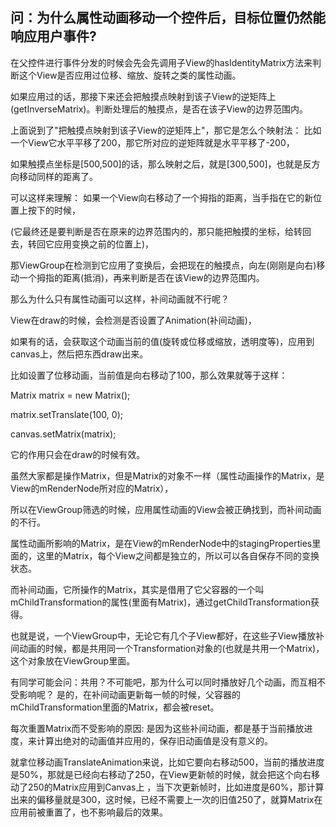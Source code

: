 ## 问：为什么属性动画移动一个控件后，目标位置仍然能响应用户事件?

在父控件进行事件分发的时候会先会先调用子View的hasIdentityMatrix方法来判断这个View是否应用过位移、缩放、旋转之类的属性动画。

如果应用过的话，那接下来还会把触摸点映射到该子View的逆矩阵上(getInverseMatrix)。判断处理后的触摸点，是否在该子View的边界范围内。

上面说到了"把触摸点映射到该子View的逆矩阵上"，那它是怎么个映射法：
比如一个View它水平平移了200，那它所对应的逆矩阵就是水平平移了-200，

如果触摸点坐标是[500,500]的话，那么映射之后，就是[300,500]，也就是反方向移动同样的距离了。

可以这样来理解：
如果一个View向右移动了一个拇指的距离，当手指在它的新位置上按下的时候，

(它最终还是要判断是否在原来的边界范围内的，那只能把触摸的坐标，给转回去，转回它应用变换之前的位置上)，

那ViewGroup在检测到它应用了变换后，会把现在的触摸点，向左(刚刚是向右)移动一个拇指的距离(抵消)，再来判断是否在该View的边界范围内。

那么为什么只有属性动画可以这样，补间动画就不行呢？

View在draw的时候，会检测是否设置了Animation(补间动画)，

如果有的话，会获取这个动画当前的值(旋转或位移或缩放，透明度等)，应用到canvas上，然后把东西draw出来。

比如设置了位移动画，当前值是向右移动了100，那么效果就等于这样：

Matrix matrix = new Matrix();

matrix.setTranslate(100, 0);

canvas.setMatrix(matrix);

它的作用只会在draw的时候有效。

虽然大家都是操作Matrix，但是Matrix的对象不一样（属性动画操作的Matrix，是View的mRenderNode所对应的Matrix），

所以在ViewGroup筛选的时候，应用属性动画的View会被正确找到，而补间动画的不行。


属性动画所影响的Matrix，是在View的mRenderNode中的stagingProperties里面的，这里的Matrix，每个View之间都是独立的，所以可以各自保存不同的变换状态。

而补间动画，它所操作的Matrix，其实是借用了它父容器的一个叫mChildTransformation的属性(里面有Matrix)，通过getChildTransformation获得。

也就是说，一个ViewGroup中，无论它有几个子View都好，在这些子View播放补间动画的时候，都是共用同一个Transformation对象的(也就是共用一个Matrix)，这个对象放在ViewGroup里面。

有同学可能会问：共用？不可能吧，那为什么可以同时播放好几个动画，而互相不受影响呢？
是的，在补间动画更新每一帧的时候，父容器的mChildTransformation里面的Matrix，都会被reset。

每次重置Matrix而不受影响的原因:
是因为这些补间动画，都是基于当前播放进度，来计算出绝对的动画值并应用的，保存旧动画值是没有意义的。

就拿位移动画TranslateAnimation来说，比如它要向右移动500，当前的播放进度是50%，那就是已经向右移动了250，在View更新帧的时候，就会把这个向右移动了250的Matrix应用到Canvas上
，当下次更新帧时，比如进度是60%，那计算出来的偏移量就是300，这时候，已经不需要上一次的旧值250了，就算Matrix在应用前被重置了，也不影响最后的效果。
